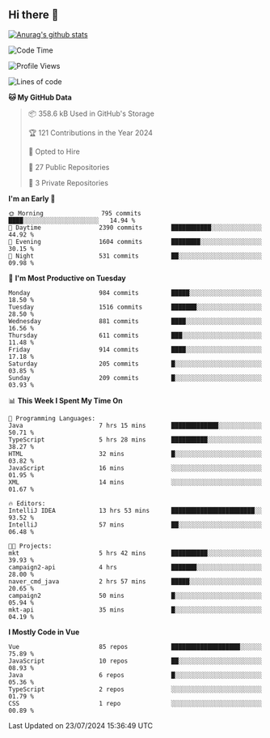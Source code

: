 ## Hi there 👋

[![Anurag's github stats](https://github-readme-stats.vercel.app/api?username=Songwonseok)](https://github.com/anuraghazra/github-readme-stats)



<!--START_SECTION:waka-->
![Code Time](http://img.shields.io/badge/Code%20Time-2%2C935%20hrs%2010%20mins-blue)

![Profile Views](http://img.shields.io/badge/Profile%20Views-0-blue)

![Lines of code](https://img.shields.io/badge/From%20Hello%20World%20I%27ve%20Written-34.8%20million%20lines%20of%20code-blue)

**🐱 My GitHub Data** 

> 📦 358.6 kB Used in GitHub's Storage 
 > 
> 🏆 121 Contributions in the Year 2024
 > 
> 💼 Opted to Hire
 > 
> 📜 27 Public Repositories 
 > 
> 🔑 3 Private Repositories 
 > 
**I'm an Early 🐤** 

```text
🌞 Morning                795 commits         ████░░░░░░░░░░░░░░░░░░░░░   14.94 % 
🌆 Daytime                2390 commits        ███████████░░░░░░░░░░░░░░   44.92 % 
🌃 Evening                1604 commits        ████████░░░░░░░░░░░░░░░░░   30.15 % 
🌙 Night                  531 commits         ██░░░░░░░░░░░░░░░░░░░░░░░   09.98 % 
```
📅 **I'm Most Productive on Tuesday** 

```text
Monday                   984 commits         █████░░░░░░░░░░░░░░░░░░░░   18.50 % 
Tuesday                  1516 commits        ███████░░░░░░░░░░░░░░░░░░   28.50 % 
Wednesday                881 commits         ████░░░░░░░░░░░░░░░░░░░░░   16.56 % 
Thursday                 611 commits         ███░░░░░░░░░░░░░░░░░░░░░░   11.48 % 
Friday                   914 commits         ████░░░░░░░░░░░░░░░░░░░░░   17.18 % 
Saturday                 205 commits         █░░░░░░░░░░░░░░░░░░░░░░░░   03.85 % 
Sunday                   209 commits         █░░░░░░░░░░░░░░░░░░░░░░░░   03.93 % 
```


📊 **This Week I Spent My Time On** 

```text
💬 Programming Languages: 
Java                     7 hrs 15 mins       █████████████░░░░░░░░░░░░   50.71 % 
TypeScript               5 hrs 28 mins       ██████████░░░░░░░░░░░░░░░   38.27 % 
HTML                     32 mins             █░░░░░░░░░░░░░░░░░░░░░░░░   03.82 % 
JavaScript               16 mins             ░░░░░░░░░░░░░░░░░░░░░░░░░   01.95 % 
XML                      14 mins             ░░░░░░░░░░░░░░░░░░░░░░░░░   01.67 % 

🔥 Editors: 
IntelliJ IDEA            13 hrs 53 mins      ███████████████████████░░   93.52 % 
IntelliJ                 57 mins             ██░░░░░░░░░░░░░░░░░░░░░░░   06.48 % 

🐱‍💻 Projects: 
mkt                      5 hrs 42 mins       ██████████░░░░░░░░░░░░░░░   39.93 % 
campaign2-api            4 hrs               ███████░░░░░░░░░░░░░░░░░░   28.00 % 
naver_cmd_java           2 hrs 57 mins       █████░░░░░░░░░░░░░░░░░░░░   20.65 % 
campaign2                50 mins             █░░░░░░░░░░░░░░░░░░░░░░░░   05.94 % 
mkt-api                  35 mins             █░░░░░░░░░░░░░░░░░░░░░░░░   04.19 % 
```

**I Mostly Code in Vue** 

```text
Vue                      85 repos            ███████████████████░░░░░░   75.89 % 
JavaScript               10 repos            ██░░░░░░░░░░░░░░░░░░░░░░░   08.93 % 
Java                     6 repos             █░░░░░░░░░░░░░░░░░░░░░░░░   05.36 % 
TypeScript               2 repos             ░░░░░░░░░░░░░░░░░░░░░░░░░   01.79 % 
CSS                      1 repo              ░░░░░░░░░░░░░░░░░░░░░░░░░   00.89 % 
```




 Last Updated on 23/07/2024 15:36:49 UTC
<!--END_SECTION:waka-->
